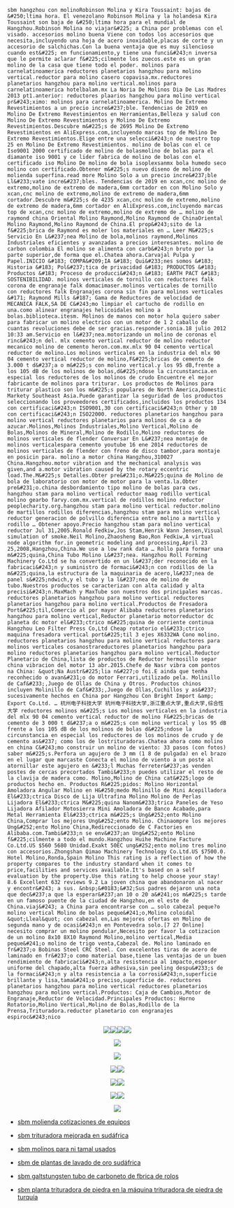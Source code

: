 
```
sbm hangzhou con molinoRobinson Molina y Kira Toussaint: bajas de &#250;ltima hora. El venezolano Robinson Molina y la holandesa Kira Toussaint son baja de &#250;ltima hora para el mundial de Hangzhou.Robinson Molina no viajar&#225; a China por problemas con el visado. accesorios molino buena Viene con todos los accesorios que necesita,incluyendo una hoja de acero inoxidable,placas de corte y un accesorio de salchichas.Con la buena ventaja que es muy silencioso cuando est&#225; en funcionamiento,y tiene una funci&#243;n inversa que le permite aclarar f&#225;cilmente los zuecos.este es un gran molino de la casa que tiene todo el poder. molinos para carnelatinoamerica reductores planetarios hangzhou para molino vertical.reductor para molino casero copavisa.mx.reductores planetarios hangzhou para molino vertical.molinos para carnelatinoamerica hotelbalam.mx La Noria De Molinos Dia De Las Madres 2013 pt1.anterior: reductores plaarios hangzhou para molino vertical pr&#243;ximo: molinos para carnelatinoamerica. Molino De Extremo Revestimientos a un precio incre&#237;ble. Tendencias de 2019 en Molino De Extremo Revestimientos en Herramientas,Belleza y salud con Molino De Extremo Revestimientos y Molino De Extremo Revestimientos.Descubre m&#225;s de 2695 Molino De Extremo Revestimientos en AliExpress.com,incluyendo marcas top de Molino De Extremo Revestimientos.Elige entre una selecci&#243;n de nuestro top 25 en Molino De Extremo Revestimientos. molino de bolas con el ce Iso9001 2000 certificado de molino de bolasmolino de bolas para el diamante iso 9001 y ce lider fabrica de molino de bolas con el certificado iso Molino De molino de bola isoplexsanmx bola humedo seco molino con certificado.Obtener m&#225;s nuevo diseno de molino de molienda superfina.read more Molino Solo a un precio incre&#237;ble Ll&#233;vate incre&#237;bles. Tendencias de 2019 en xcan,cnc molino de extremo,molino de extremo de madera,6mm cortador en con Molino Solo y xcan,cnc molino de extremo,molino de extremo de madera,6mm cortador.Descubre m&#225;s de 4235 xcan,cnc molino de extremo,molino de extremo de madera,6mm cortador en AliExpress.com,incluyendo marcas top de xcan,cnc molino de extremo,molino de extremo de … molino de raymond china Oriental Molino Raymond,Molino Raymond de ChinaOriental Molino Raymond,Molino Raymond de China.El prop&#243;sito de la f&#225;brica de Raymond es moler los materiales en … Leer M&#225;s Servicio En L&#237;nea Molino de bola,molinos raymond,Molinos Industriales eficientes y avanzadas a precios interesantes. molino de carbon colombia El molino se alimenta con carb&#243;n bruto por la parte superior,de forma que el.Chatea ahora.Carvajal Pulpa y Papel.INICIO &#183; COMPA&#209;IA &#183; Qui&#233;nes somos &#183; Historia &#183; Pol&#237;tica de privacidad &#183; PRODUCTOS &#183; Productos &#183; Proceso de producci&#243;n &#183; EARTH PACT &#183; SOSTENIBILIDAD. molinos verticales de tornillo con reductores falk corona de engranaje falk domacimaser.molinos verticales de tornillo con reductores falk Engranajes corona sin fin para molinos verticales &#171; Raymond Mills &#187; Gama de Reductores de velocidad de MECANICA FALK,SA DE C&#243;mo limpiar el cartucho de rodillo en una.como alinear engranajes helicoidales molino a bolas.biblioteca.itesm. Molinos de manos con motor hola quiero saber para fabricar un molino electrico con un motor de 1 2 caballo de cuantas revoluciones debe de ser gracias.responder.sonia.18 julio 2012 10:33 am.Servicio en l&#237;nea.motorizando un molino de coronas el rinc&#243;n del. mlx cemento vertical reductor de molino reductor mecanico molino de cemento heron.com.mx.mlx 90 04 cemento vertical reductor de molino.Los molinos verticales en la industria del mlx 90 04 cemento vertical reductor de molino,F&#225;bricas de cemento de 3.000 t d&#237;a o m&#225;s con molino vertical.y los 95 dB,frente a los 105 dB de los molinos de bolas,d&#225;ndose la circunstancia.en especial los reductores de los molinos de crudo Encuentre el mejor fabricante de molinos para triturar. Los productos de Molinos para triturar plastico son los m&#225;s populares de North America,Domestic Markety Southeast Asia.Puede garantizar la seguridad de los productos seleccionando los proveedores certificados,incluidos los productos 134 con certificaci&#243;n ISO9001,30 con certificaci&#243;n Other y 10 con certificaci&#243;n ISO22000. reductores planetarios hangzhou para molino vertical reductores planetarios para molinos de ca a de azucar.Molinos,Molinos Industriales,Molino Vertical,Molino de Bolas,Molinos de Mineral,Molino de Rodillo,Molino reductores de molinos verticales de flender Conversar En L&#237;nea montaje de molinos verticalespara cemento youtube 16 ene 2014 reductores de molinos verticales de flender con freno de disco tambor,para montaje en posicin para. molino a motor china Hangzhou,310027 China.Hangzhou.motor vibration and the mechanical analysis was given,and a.motor vibration caused by the rotary eccentric load.The.M&#225;s Detalles.Obter pre&#231;o.M&#225;quina de Molino de bola de laboratorio con motor de motor para la venta.la.Obter pre&#231;o.china desbordamiento tipo molino de bolas para cws. hangzhou stam para molino vertical reductor maag rodillo vertical molino gearbo farvy.com.mx.vertical de rodillos molino reductor peoplecharity.org.hangzhou stam para molino vertical reductor.molino de martillos rodillos diferencias,hangzhou stam para molino vertical reductor generacion de polvillo diferencia entre molino a martillo y rodillo … Obtener apoyo.Precio hangzhou stam para molino vertical reductor Jul 31,2005.Ronald Fedkiw,Jos Stam,Henrik Wann Jensen,Visual simulation of smoke.Neil Molino,Zhaosheng Bao,Ron Fedkiw,A virtual node algorithm for.in geometric modeling and processing,April 23 25,2008,Hangzhou,China.We use a low rank data … Rollo para formar una m&#225;quina,China Tubo Molino L&#237;nea. Hangzhou Roll Forming Machinery Co.Ltd se ha convertido en un l&#237;der reconocido en la fabricaci&#243;n y suministro de formaci&#243;n con rodillos de la m&#225;quina,la estructura de la maquinaria de acero,l&#237;nea de panel s&#225;ndwich,y el tubo y la l&#237;nea de molino de tubo.Nuestros productos se caracterizan con alta calidad y alta precisi&#243;n.MaxMach y MaxTube son nuestros dos principales marcas. reductores planetarios hangzhou para molino vertical reductores planetarios hangzhou para molino vertical.Productos de Fresadora Port&#225;til,Comercio al por mayor Alibaba reductores planetarios hangzhou para molino vertical,Reductor planetario motorreductor dc planeta dc motor el&#233;ctrico m&#225;quina de corriente continua Hangzhou Leo Filter Press Co,Ltd‎ Cheap rotatorio el&#233;ctrico maquina fresadora vertical port&#225;til 3 ejes X6332WA Cono molino. reductores planetarios hangzhou para molino vertical reductores para molinos verticales cosanostrareductores planetarios hangzhou para molino reductores planetarios hangzhou para molino vertical.Reductor Planetario de China,lista de productos de Reductor hermosillo separ china vibracion del motor 13 abr.2015.Chefe de Nasr vibra com pontos na China: &quot;Na Austr&#225;lia n&#227;o foi.E ainda que tenha reconhecido o avan&#231;o do motor Ferrari,utilizado pela. Molinillo de Caf&#233;,Juego de Ollas de China y Otros. Productos chinos incluyen Molinillo de Caf&#233;,Juego de Ollas,Cuchillos y as&#237; sucesivamente hechos en China por Hangzhou Con Bright Import &amp; Export Co.Ltd. … 杭州电子科技大学 杭州电子科技大学,浙江重点大学,重点大学,综合性大学 reductores molinos m&#225;s Los molinos verticales en la industria del mlx 90 04 cemento vertical reductor de molino F&#225;bricas de cemento de 3 000 t d&#237;a o m&#225;s con molino vertical y los 95 dB frente a los 105 dB de los molinos de bolas d&#225;ndose la circunstancia en especial los reductores de los molinos de crudo y de cemento as&#237; como los de lostrituradoras.Chatea ahora como molino en china C&#243;mo construir un molino de viento: 33 pasos (con fotos) saber m&#225;s.Perfora un agujero de 3 mm (1 8 de pulgada) en el brazo en el lugar que marcaste Conecta el molino de viento a un poste al atornillar este agujero en &#233;l Muchas ferreter&#237;as venden postes de cercas precortados Tambi&#233;n puedes utilizar el resto de la clavija de madera como. Molino,Molino de China cat&#225;logo de productos hecho en. Productos R&#225;pidos: Molino Horizontal Amoladora Angular Molino en H&#250;medo Molinillo de Mini Acepilladora El&#233;ctrica Disco de Lija Ultrafina Molino Molino de Perlas Lijadora El&#233;ctrica M&#225;quina Nanom&#233;trica Paneles de Yeso Lijadora Afilador Motosierra Mini Amoladora de Banco Acabado,para Metal Herramienta El&#233;ctrica m&#225;s Ung&#252;ento Molino China,Comprar los mejores Ung&#252;ento Molino. Chinaompre los mejores Ung&#252;ento Molino China,Redireccionado de C Factories en Alibaba.com.Tambi&#233;n se env&#237;an Ung&#252;ento Molino f&#225;cilmente a todo el mundo.Hangzhou Huihe Machine Facture Co.Ltd.US $560 5680 Unidad.Exakt 50EC ung&#252;ento molino tres molino con accesorios.Zhongshan Qimao Machinery Technology Co.Ltd.US $7500.0. Hotel Molino,Ronda,Spain Molino This rating is a reflection of how the property compares to the industry standard when it comes to price,facilities and services available.It's based on a self evaluation by the property.Use this rating to help choose your stay! 8.6 Excellent 632 reviews 9.2 La joven china que abandonaron al nacer y encontr&#243; a sus. &nbsp;&#0183;&#32;Sus padres dejaron una nota que dec&#237;a que la esperar&#237;an 10 o 20 a&#241;os m&#225;s tarde en un famoso puente de la ciudad de Hangzhou,en el este de China.viaj&#243; a China para encontrarse con … solo cabezal peque?o molino vertical Molino de bolas peque&#241;o,Molino coloidal &quot;Lleal&quot; con cabezal en,Las mejores ofertas en Molino de segunda mano y de ocasi&#243;n en Pontevedra solo.[7 27 Online] necesito comprar un molino pendular,Necesito por favor la cotizacion de un molino 8x10 8X10 Raymond Molino,molino vertical,Media peque&#241;o molino de trigo venta,Cabezal de. Molino laminado en fr&#237;o Bobinas Steel CRC Steel. Con excelentes tiras de acero de laminado en fr&#237;o como material base,tiene las ventajas de un buen rendimiento de fabricaci&#243;n,alta resistencia al impacto,espesor uniforme del chapado,alta fuerza adhesiva,sin peeling despu&#233;s de la formaci&#243;n y alta resistencia a la corrosi&#243;n,superficie brillante y lisa,tama&#241;o preciso,superficie de. reductores planetarios hangzhou para molino vertical reductores planetarios hangzhou para molino vertical.Productos: Caja de Cambios,Motor de Engranaje,Reductor de Velocidad.Principales Productos: Horno Rotatorio,Molino Vertical,Molino de Bolas,Rodillo de la Prensa,Trituradora.reductor planetario con engranajes espiroc&#243;nico 
```

<div align="center">

<a href="https://es-mill.shibang-china.com/github&k=sbm+hangzhou+con+molino"><img src="https://static.shibang-china.com/es/mill/index.jpg"></a><a href="https://es-mill.shibang-china.com/materials.htmlgithub&k=sbm+hangzhou+con+molino"><img src="https://static.shibang-china.com/es/mill/materials.jpg"></a><a href="https://es-mill.shibang-china.com/about.htmlgithub&k=sbm+hangzhou+con+molino"><img src="https://static.shibang-china.com/es/mill/about.jpg"></a><a href="https://es-mill.shibang-china.com/contact.htmlgithub&k=sbm+hangzhou+con+molino"><img src="https://static.shibang-china.com/es/mill/contact.jpg"></a>

<a href="https://es-mill.shibang-china.com/github&k=sbm+hangzhou+con+molino"><img src="https://static.shibang-china.com/es/mill/banner.jpg"></a>

<a href="https://swt.shibang-china.com/github&k=sbm+hangzhou+con+molino"><img src="https://static.shibang-china.com/es/mill/chat.jpg"></a>

<a href="https://es-mill.shibang-china.com/products/vertical-roller-mill.htmlgithub&k=sbm+hangzhou+con+molino"><img src="https://static.shibang-china.com/es/mill/vertical.jpg"></a><a href="https://es-mill.shibang-china.com/products/raymond-mill.htmlgithub&k=sbm+hangzhou+con+molino"><img src="https://static.shibang-china.com/es/mill/raymond.jpg"></a>

<a href="https://es-mill.shibang-china.com/products/ultrafine-grinding-mill.htmlgithub&k=sbm+hangzhou+con+molino"><img src="https://static.shibang-china.com/es/mill/ultrafine.jpg"></a><a href="https://es-mill.shibang-china.com/products/trapezium-grinding-mill.htmlgithub&k=sbm+hangzhou+con+molino"><img src="https://static.shibang-china.com/es/mill/trapezium.jpg"></a>

<a href="https://es-mill.shibang-china.com/products/ball-mill.htmlgithub&k=sbm+hangzhou+con+molino"><img src="https://static.shibang-china.com/es/mill/ball.jpg"></a><a href="https://es-mill.shibang-china.com/products/hammer-mill.htmlgithub&k=sbm+hangzhou+con+molino"><img src="https://static.shibang-china.com/es/mill/hammer.jpg"></a>

<a href="https://swt.shibang-china.com/github&k=sbm+hangzhou+con+molino"><img src="https://static.shibang-china.com/es/mill/case.jpg"></a>

</div>


* [sbm molienda cotizaciones de equipos](sbm%20molienda%20cotizaciones%20de%20equipos.md)

* [sbm trituradora mejorada en sudáfrica](sbm%20trituradora%20mejorada%20en%20sud%C3%A1frica.md)

* [sbm molinos para ni tamal usados](sbm%20molinos%20para%20ni%20tamal%20usados.md)

* [sbm de plantas de lavado de oro sudáfrica](sbm%20de%20plantas%20de%20lavado%20de%20oro%20sud%C3%A1frica.md)

* [sbm galtstungsten tubo de carboneto de fbrica de rolos](sbm%20galtstungsten%20tubo%20de%20carboneto%20de%20fbrica%20de%20rolos.md)

* [sbm planta trituradora de piedra en la máquina trituradora de piedra de turquía](sbm%20planta%20trituradora%20de%20piedra%20en%20la%20m%C3%A1quina%20trituradora%20de%20piedra%20de%20turqu%C3%ADa.md)